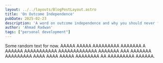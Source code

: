 ```yaml
---
layout: ../../layouts/BlogPostLayout.astro
title: 'On Outcome Independence'
pubDate: 2025-02-23
description: 'A word on outcome independence and why you should never feel entiteld to the fruits of your labor.'
author: 'Ahmad Radwan'
tags: ["personal development"]
---
```


Some random text for now. AAAAA AAAAA AAAAAAAAA AAAAAAA A AAAAAA AAAAAAAAAAA AAAAAAAAAAAAA AAAAAAA AAA AAAAAAA AAAAAAAAA AAAA AAAA AAAAA AAAAAAAA AA AAAAAAAAA AAAAAA.
